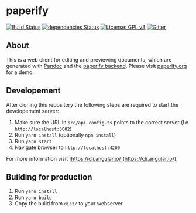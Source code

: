 # paperify

[![Build Status](https://travis-ci.org/olastor/paperify.svg?branch=master)](https://travis-ci.org/olastor/paperify)
[![dependencies Status](https://david-dm.org/olastor/paperify/status.svg)](https://david-dm.org/olastor/paperify)
[![License: GPL v3](https://img.shields.io/badge/License-GPL%20v3-blue.svg)](https://www.gnu.org/licenses/gpl-3.0)
[![Gitter](https://badges.gitter.im/Join%20Chat.svg)](https://gitter.im/paperifyorg?utm_source=badge&utm_medium=badge&utm_campaign=pr-badge&utm_content=badge)

## About

This is a web client for editing and previewing documents, which are generated with [Pandoc](https://pandoc.org/) and the [paperify backend](https://github.com/olastor/paperify-backend). Please visit [paperify.org](https://www.paperify.org) for a demo.

## Developement

After cloning this repository the following steps are required to start the developement server:

1. Make sure the URL in `src/api.config.ts` points to the correct server (i.e. `http://localhost:3002`)
2. Run `yarn install` (optionally `npm install`)
3. Run `yarn start`
4. Navigate browser to `http://localhost:4200`

For more information visit [https://cli.angular.io/](https://cli.angular.io/).

## Building for production

1. Run `yarn install`
2. Run `yarn build`
3. Copy the build from `dist/` to your webserver 
